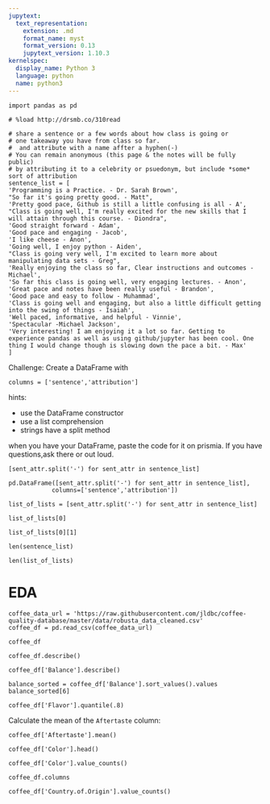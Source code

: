 ```yaml
---
jupytext:
  text_representation:
    extension: .md
    format_name: myst
    format_version: 0.13
    jupytext_version: 1.10.3
kernelspec:
  display_name: Python 3
  language: python
  name: python3
---
```




```{code-cell} ipython3
import pandas as pd
```

```{code-cell} ipython3
# %load http://drsmb.co/310read

# share a sentence or a few words about how class is going or
# one takeaway you have from class so far. 
#  and attribute with a name affter a hyphen(-)
# You can remain anonymous (this page & the notes will be fully public)
# by attributing it to a celebrity or psuedonym, but include *some* sort of attribution
sentence_list = [
'Programming is a Practice. - Dr. Sarah Brown',
"So far it's going pretty good. - Matt",
'Pretty good pace, Github is still a little confusing is all - A',
"Class is going well, I'm really excited for the new skills that I will attain through this course. - Diondra",
'Good straight forward - Adam',
'Good pace and engaging - Jacob',
'I like cheese - Anon',
'Going well, I enjoy python - Aiden',
"Class is going very well, I'm excited to learn more about manipulating data sets - Greg",
'Really enjoying the class so far, Clear instructions and outcomes - Michael',
'So far this class is going well, very engaging lectures. - Anon',
'Great pace and notes have been really useful - Brandon',
'Good pace and easy to follow - Muhammad',
'Class is going well and engaging, but also a little difficult getting into the swing of things - Isaiah',
'Well paced, informative, and helpful - Vinnie',
'Spectacular -Michael Jackson',
'Very interesting! I am enjoying it a lot so far. Getting to experience pandas as well as using github/jupyter has been cool. One thing I would change though is slowing down the pace a bit. - Max'
]
```

Challenge: Create a DataFrame with
```
columns = ['sentence','attribution']
```

hints:

- use the DataFrame constructor
- use a list comprehension
- strings have a split method


when you have your DataFrame, paste the code for it on prismia. If you have questions,ask there or out loud.

```{code-cell} ipython3
[sent_attr.split('-') for sent_attr in sentence_list]
```

```{code-cell} ipython3
pd.DataFrame([sent_attr.split('-') for sent_attr in sentence_list],
            columns=['sentence','attribution'])
```

```{code-cell} ipython3
list_of_lists = [sent_attr.split('-') for sent_attr in sentence_list]
```

```{code-cell} ipython3
list_of_lists[0]
```

```{code-cell} ipython3
list_of_lists[0][1]
```

```{code-cell} ipython3
len(sentence_list)
```

```{code-cell} ipython3
len(list_of_lists)
```

# EDA

```{code-cell} ipython3
coffee_data_url = 'https://raw.githubusercontent.com/jldbc/coffee-quality-database/master/data/robusta_data_cleaned.csv'
coffee_df = pd.read_csv(coffee_data_url)
```

```{code-cell} ipython3
coffee_df
```

```{code-cell} ipython3
coffee_df.describe()
```

```{code-cell} ipython3
coffee_df['Balance'].describe()
```

```{code-cell} ipython3
balance_sorted = coffee_df['Balance'].sort_values().values
balance_sorted[6]
```

```{code-cell} ipython3
coffee_df['Flavor'].quantile(.8)
```

Calculate the mean of the `Aftertaste` column:

```{code-cell} ipython3
coffee_df['Aftertaste'].mean()
```

```{code-cell} ipython3
coffee_df['Color'].head()
```

```{code-cell} ipython3
coffee_df['Color'].value_counts()
```

```{code-cell} ipython3
coffee_df.columns
```

```{code-cell} ipython3
coffee_df['Country.of.Origin'].value_counts()
```

```{code-cell} ipython3

```

